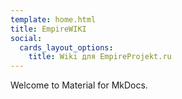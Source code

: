```yaml
---
template: home.html
title: EmpireWIKI
social:
  cards_layout_options:
    title: Wiki для EmpireProjekt.ru
---
```


Welcome to Material for MkDocs.